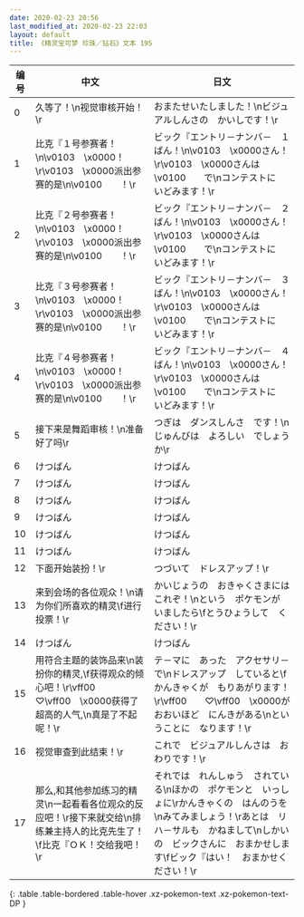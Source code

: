 ```yaml
---
date: 2020-02-23 20:56
last_modified_at: 2020-02-23 22:03
layout: default
title: 《精灵宝可梦 珍珠／钻石》文本 195
---
```

| 编号 | 中文 | 日文 |
| ---- | ---- | ---- |
| 0 | 久等了！\n视觉审核开始！\r | おまたせいたしました！\nビジュアルしんさの　かいしです！\r |
| 1 | 比克『１号参赛者！\n\v0103　\x0000！\r\v0103　\x0000派出参赛的是\n\v0100　　！\r | ビック『エントリ－ナンバ－　１ばん！\n\v0103　\x0000さん！\r\v0103　\x0000さんは　\v0100　　で\nコンテストに　いどみます！\r |
| 2 | 比克『２号参赛者！\n\v0103　\x0000！\r\v0103　\x0000派出参赛的是\n\v0100　　！\r | ビック『エントリ－ナンバ－　２ばん！\n\v0103　\x0000さん！\r\v0103　\x0000さんは　\v0100　　で\nコンテストに　いどみます！\r |
| 3 | 比克『３号参赛者！\n\v0103　\x0000！\r\v0103　\x0000派出参赛的是\n\v0100　　！\r | ビック『エントリ－ナンバ－　３ばん！\n\v0103　\x0000さん！\r\v0103　\x0000さんは　\v0100　　で\nコンテストに　いどみます！\r |
| 4 | 比克『４号参赛者！\n\v0103　\x0000！\r\v0103　\x0000派出参赛的是\n\v0100　　！\r | ビック『エントリ－ナンバ－　４ばん！\n\v0103　\x0000さん！\r\v0103　\x0000さんは　\v0100　　で\nコンテストに　いどみます！\r |
| 5 | 接下来是舞蹈审核！\n准备好了吗\r | つぎは　ダンスしんさ　です！\nじゅんびは　よろしい　でしょうか\r |
| 6 | けつばん | けつばん |
| 7 | けつばん | けつばん |
| 8 | けつばん | けつばん |
| 9 | けつばん | けつばん |
| 10 | けつばん | けつばん |
| 11 | けつばん | けつばん |
| 12 | 下面开始装扮！\r | つづいて　ドレスアップ！\r |
| 13 | 来到会场的各位观众！\n请为你们所喜欢的精灵\f进行投票！\r | かいじょうの　おきゃくさまには　これぞ！\nという　ポケモンが　いましたら\fとうひょうして　ください！\r |
| 14 | けつばん | けつばん |
| 15 | 用符合主题的装饰品来\n装扮你的精灵,\f获得观众的倾心吧！\r\vff00　　♡\vff00　\x0000获得了超高的人气,\n真是了不起呢！\r | テ－マに　あった　アクセサリ－で\nドレスアップ　していると\fかんきゃくが　もりあがります！\r\vff00　　♡\vff00　\x0000が　おおいほど　にんきがある\nということに　なります！\r |
| 16 | 视觉审查到此结束！\r | これで　ビジュアルしんさは　おわりです！\r |
| 17 | 那么,和其他参加练习的精灵\n一起看看各位观众的反应吧！\r接下来就交给\n排练兼主持人的比克先生了！\f比克『ＯＫ！交给我吧！\r | それでは　れんしゅう　されている\nほかの　ポケモンと　いっしょに\rかんきゃくの　はんのうを\nみてみましょう！\rあとは　リハ－サルも　かねまして\nしかいの　ビックさんに　おまかせします\fビック『はい！　おまかせください！\r |
{: .table .table-bordered .table-hover .xz-pokemon-text .xz-pokemon-text-DP }